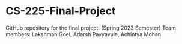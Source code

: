 # CS-225-Final-Project
GitHub repository for the final project. (Spring 2023 Semester) Team members: Lakshman Goel, Adarsh Payyavula, Achintya Mohan
